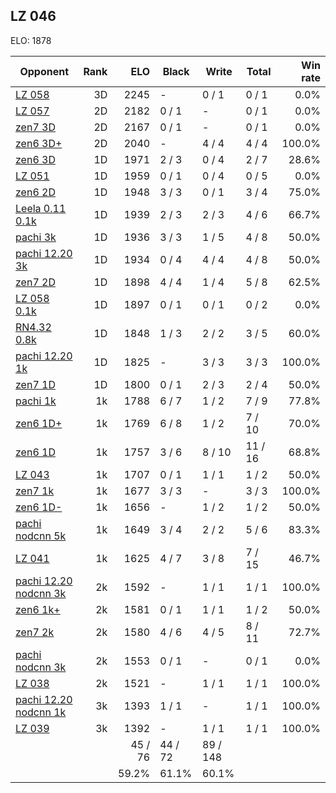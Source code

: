## LZ 046 ##

ELO: 1878

Opponent | Rank | ELO | Black | Write | Total | Win rate
---------|-----:|----:|-------|-------|-------|-------:
[LZ 058](LZ%20058.md) | 3D | 2245 | - | 0 / 1 | 0 / 1 | 0.0%
[LZ 057](LZ%20057.md) | 2D | 2182 | 0 / 1 | - | 0 / 1 | 0.0%
[zen7 3D](zen7%203D.md) | 2D | 2167 | 0 / 1 | - | 0 / 1 | 0.0%
[zen6 3D+](zen6%203D+.md) | 2D | 2040 | - | 4 / 4 | 4 / 4 | 100.0%
[zen6 3D](zen6%203D.md) | 1D | 1971 | 2 / 3 | 0 / 4 | 2 / 7 | 28.6%
[LZ 051](LZ%20051.md) | 1D | 1959 | 0 / 1 | 0 / 4 | 0 / 5 | 0.0%
[zen6 2D](zen6%202D.md) | 1D | 1948 | 3 / 3 | 0 / 1 | 3 / 4 | 75.0%
[Leela 0.11 0.1k](Leela%200.11%200.1k.md) | 1D | 1939 | 2 / 3 | 2 / 3 | 4 / 6 | 66.7%
[pachi 3k](pachi%203k.md) | 1D | 1936 | 3 / 3 | 1 / 5 | 4 / 8 | 50.0%
[pachi 12.20 3k](pachi%2012.20%203k.md) | 1D | 1934 | 0 / 4 | 4 / 4 | 4 / 8 | 50.0%
[zen7 2D](zen7%202D.md) | 1D | 1898 | 4 / 4 | 1 / 4 | 5 / 8 | 62.5%
[LZ 058 0.1k](LZ%20058%200.1k.md) | 1D | 1897 | 0 / 1 | 0 / 1 | 0 / 2 | 0.0%
[RN4.32 0.8k](RN4.32%200.8k.md) | 1D | 1848 | 1 / 3 | 2 / 2 | 3 / 5 | 60.0%
[pachi 12.20 1k](pachi%2012.20%201k.md) | 1D | 1825 | - | 3 / 3 | 3 / 3 | 100.0%
[zen7 1D](zen7%201D.md) | 1D | 1800 | 0 / 1 | 2 / 3 | 2 / 4 | 50.0%
[pachi 1k](pachi%201k.md) | 1k | 1788 | 6 / 7 | 1 / 2 | 7 / 9 | 77.8%
[zen6 1D+](zen6%201D+.md) | 1k | 1769 | 6 / 8 | 1 / 2 | 7 / 10 | 70.0%
[zen6 1D](zen6%201D.md) | 1k | 1757 | 3 / 6 | 8 / 10 | 11 / 16 | 68.8%
[LZ 043](LZ%20043.md) | 1k | 1707 | 0 / 1 | 1 / 1 | 1 / 2 | 50.0%
[zen7 1k](zen7%201k.md) | 1k | 1677 | 3 / 3 | - | 3 / 3 | 100.0%
[zen6 1D-](zen6%201D-.md) | 1k | 1656 | - | 1 / 2 | 1 / 2 | 50.0%
[pachi nodcnn 5k](pachi%20nodcnn%205k.md) | 1k | 1649 | 3 / 4 | 2 / 2 | 5 / 6 | 83.3%
[LZ 041](LZ%20041.md) | 1k | 1625 | 4 / 7 | 3 / 8 | 7 / 15 | 46.7%
[pachi 12.20 nodcnn 3k](pachi%2012.20%20nodcnn%203k.md) | 2k | 1592 | - | 1 / 1 | 1 / 1 | 100.0%
[zen6 1k+](zen6%201k+.md) | 2k | 1581 | 0 / 1 | 1 / 1 | 1 / 2 | 50.0%
[zen7 2k](zen7%202k.md) | 2k | 1580 | 4 / 6 | 4 / 5 | 8 / 11 | 72.7%
[pachi nodcnn 3k](pachi%20nodcnn%203k.md) | 2k | 1553 | 0 / 1 | - | 0 / 1 | 0.0%
[LZ 038](LZ%20038.md) | 2k | 1521 | - | 1 / 1 | 1 / 1 | 100.0%
[pachi 12.20 nodcnn 1k](pachi%2012.20%20nodcnn%201k.md) | 3k | 1393 | 1 / 1 | - | 1 / 1 | 100.0%
[LZ 039](LZ%20039.md) | 3k | 1392 | - | 1 / 1 | 1 / 1 | 100.0%
 | | | 45 / 76 | 44 / 72 | 89 / 148 | 
 | | | 59.2% | 61.1% | 60.1% | 
